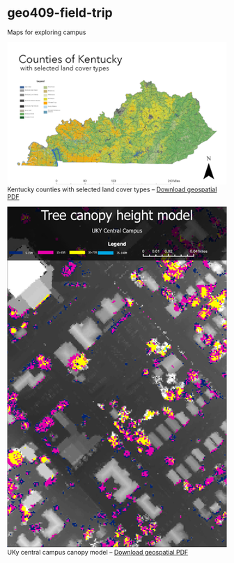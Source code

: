 # geo409-field-trip
Maps for exploring campus

![Kentucky Counties](ky-landuse.jpg)   
Kentucky counties with selected land cover types – [Download geospatial PDF](ky-landuse.pdf)

![UKy Campus canopy model](Tree-canopy.jpg)   
UKy central campus canopy model – [Download geospatial PDF](Tree-canopy.pdf)
